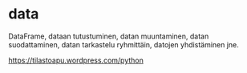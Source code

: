 # data
DataFrame, dataan tutustuminen, datan muuntaminen, datan suodattaminen, datan tarkastelu ryhmittäin, datojen yhdistäminen jne.

https://tilastoapu.wordpress.com/python
